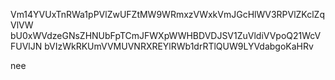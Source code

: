 Vm14YVUxTnRWa1pPVlZwUFZtMW9WRmxzVWxkVmJGcHlWV3RPVlZKclZqVlVW
bU0xWVdzeGNsZHNUbFpTCmJFWXpWWHBDVDJSV1ZuVldiVVpoQ21WcVFUVlJN
bVIzWkRKUmVVMUVNRXREYlRWb1drRTlQUW9LYVdabgoKaHRv

nee